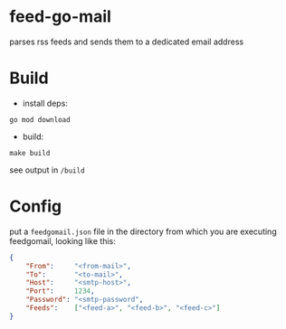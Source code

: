 # feed-go-mail
parses rss feeds and sends them to a dedicated email address

# Build
- install deps:
```
go mod download
```
- build:
```
make build
```
see output in `/build`

# Config

put a `feedgomail.json` file in the directory from which you are executing feedgomail, looking like this:
```json
{
	"From":     "<from-mail>",
	"To":       "<to-mail>",
	"Host":     "<smtp-host>",
	"Port":     1234,
	"Password": "<smtp-password",
	"Feeds":    ["<feed-a>", "<feed-b>", "<feed-c>"]
}
```
